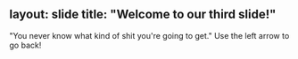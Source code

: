 layout: slide
title: "Welcome to our third slide!"
---
"You never know what kind of shit you're going to get."
Use the left arrow to go back!